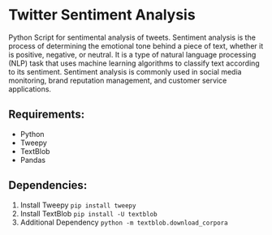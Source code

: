 # Twitter Sentiment Analysis
Python Script for sentimental analysis of tweets.
Sentiment analysis is the process of determining the emotional tone behind a piece of text, whether it is positive, negative, or neutral. It is a type of natural language processing (NLP) task that uses machine learning algorithms to classify text according to its sentiment. Sentiment analysis is commonly used in social media monitoring, brand reputation management, and customer service applications.

## Requirements:
* Python
* Tweepy
* TextBlob
* Pandas

## Dependencies:
1. Install Tweepy `pip install tweepy`
2. Install TextBlob `pip install -U textblob`
3. Additional Dependency `python -m textblob.download_corpora`

